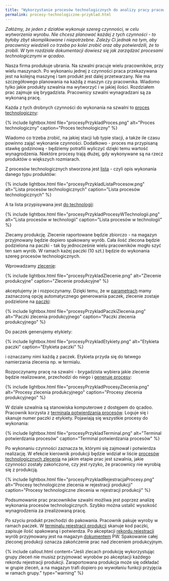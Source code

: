 ```yaml
---
title: "Wykorzystanie procesów technologicznych do analizy pracy pracowników"
permalink: procesy-technologiczne-przyklad.html 
---
```


*Załóżmy, że jeden z działów wykonuje szereg czynności, w celu wytworzenia wyrobu. Nie chcesz planować każdej z tych czynności - to byłoby zbyt skomplikowane i niepotrzebne. Zależy Ci jednak na tym, aby pracownicy wiedzieli co trzeba po kolei zrobić oraz aby potwierdzili, że to zrobili. W tym rozdziale dokumentacji dowiesz się jak zarządzać procesami technologicznymi w qcadoo.*

Nasza firma produkuje ubrania. Na szwalni pracuje wielu pracowników, przy wielu maszynach. Po wykonaniu jednej z czynności praca przekazywana jest na kolejną maszynę i tam produkt jest dalej przetwarzany. Nie ma szczegółowego planowania na każdą z maszyn czy pracownika. Wiadomo tylko jakie produkty szwalnia ma wytworzyć i w jakiej ilości. Rozdziałem prac zajmuje się brygadzista. Pracownicy szwalni wynagradzani są za wykonaną pracę. 

Każda z tych drobnych czynności do wykonania na szwalni to [proces technologiczny](/procesy-technologiczne):

{% include lightbox.html file="procesyPrzykladProces.png" alt="Proces technologiczny" caption="Proces technologiczny" %}

Wiadomo co trzeba zrobić, na jakiej stacji lub typie stacji, a także ile czasu powinno zająć wykonanie czynności. Dodatkowo - proces ma przypisaną stawkę godzinową - będziemy potrafili wyliczyć dzięki temu wartość wynagrodzenia. Niektóre procesy trają dłużej, gdy wykonywane są na rzecz produktów o większych rozmiarach.

Z procesów technologicznych stworzona jest [lista](/listy-procesow) - czyli opis wykonania danego typu produktów:

{% include lightbox.html file="procesyPrzykladListaProcesow.png" alt="Lista procesów technologicznych" caption="Lista procesów technologicznych" %}

A ta lista przypisywana jest [do technologii](/technologie-szczegoly.html#zakładka-procesy):

{% include lightbox.html file="procesyPrzykladProcesyWTechnologii.png" alt="Lista procesów w technologii" caption="Lista procesów w technologii" %}

Zlecamy produkcję. Zlecenie raportowane będzie zbiorczo - na magazyn przyjmowany będzie dopiero spakowany wyrób. Cała ilość zlecona będzie podzielona na paczki - tak by jednocześnie wielu pracowników mogło szyć ten sam wyrób. W ramach każej paczki (10 szt.) będzie do wykonania szereg procesów technologicznych.

Wprowadzamy [zlecenie](/zlecenia-produkcyjne):

{% include lightbox.html file="procesyPrzykladZlecenie.png" alt="Zlecenie produkcyjne" caption="Zlecenie produkcyjne" %}

akceptujemy je i rozpoczynamy. Dzięki temu, że w [parametrach](/parametry-zlecen.html#paczki) mamy zaznaczoną opcję automatycznego generowania paczek, zlecenie zostaje podzielone na [paczki](/paczki-w-zleceniu):

{% include lightbox.html file="procesyPrzykladPaczkiZlecenia.png" alt="Paczki zlecenia produkcyjnego" caption="Paczki zlecenia produkcyjnego" %}

Do paczek generujemy etykiety:

{% include lightbox.html file="procesyPrzykladEtykiety.png" alt="Etykieta paczki" caption="Etykieta paczki" %}

i oznaczamy nimi każdą z paczek. Etykieta przyda się do łatwego namierzania zlecenia np. w termialu.


Rozpoczynamy pracę na szwalni - brygadzista wybiera jakie zlecenie będzie realizowane, przechodzi do niego i [generuje procesy](/procesy-zlecenia):

{% include lightbox.html file="procesyPrzykladProcesyZlecenia.png" alt="Procesy zlecenia produkcyjnego" caption="Procesy zlecenia produkcyjnego" %}

W dziale szwalnia są stanowiska komputerowe z dostępem do qcadoo. Pracownik korzysta z [terminala potwierdzania procesów](/terminal-potwierdzania-procesow). Loguje się i skanuje numer paczki z etykiety. Pojawiają się wszystkie procesy do wykonania:

{% include lightbox.html file="procesyPrzykladTerminal.png" alt="Terminal potwierdzania procesów" caption="Terminal potwierdzania procesów" %}

Po wykonaniu czynności zaznacza te, którymi się zajmował i potwierdza realizację. W efekcie kierownik produkcji będzie widział w liście [procesów technologicznych zlecenia](/procesy-technologiczne-zlecenia) na jakim etapie prac jest szwalnia, jakie czynności zostały zakończone, czy jest ryzyko, że pracownicy nie wyrobią się z produkcją.

{% include lightbox.html file="procesyPrzykladRejestracjaProcesy.png" alt="Procesy technologiczne zlecenia w rejestracji produkcji" caption="Procesy technologiczne zlecenia w rejestracji produkcji" %}

Podsumowanie prac pracowników szwalni możliwa jest poprzez analizę wykonania procesów technologicznych. Szybko można ustalić wysokość wynagrodzenia za zrealizowaną pracę.

Po szyciu produkt przechodzi do pakowania. Pracownik pakuje wyroby w ramach paczek. W [terminalu rejestracji produkcji](/terminal) skanuje kod paczki, zapisuje ilość spakowaną i potwierdza. Po akceptacji [rekordu rejestracji](/rejestracja-produkcji) wyrób przyjmowany jest na magazyn [dokumentem](/dokumenty.html#dokumenty-magazynowe-jako-efekty-funkcji-qcadoo) PW. Spakowanie całej zleconej produkcji oznacza zakończenie prac nad zleceniem produkcyjnym.

{% include callout.html content="Jeśli zlecach produkcję wykorzystując grupy zleceń nie musisz przyjmować wyrobów po akceptacji każdego rekordu rejestracji produkcji. Zaraportowana produkcja może się odkładać w grupie zleceń, a na magazyn trafi dopiero po wywołaniu funkcji przyjęcia w ramach grupy." type="warning" %}




